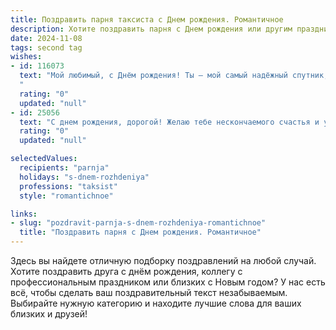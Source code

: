 ```yaml
---
title: Поздравить парня таксиста c Днем рождения. Романтичное
description: Хотите поздравить парня c Днем рождения или другим праздником? Наш ИИ создаст незабываемое поздравление, а вы обязательно выделитесь среди других.  
date: 2024-11-08
tags: second tag
wishes:
- id: 116073
  text: "Мой любимый, с Днём рождения! Ты — мой самый надёжный спутник, как будто наша жизнь — бесконечная дорога, по которой мы мчимся вместе, рука в руке. Твоя профессия таксиста — это символ твоей готовности всегда быть рядом,  везти меня к счастью и мечтам. Пусть в твоей жизни будет меньше пробок и больше зелёных огней, пусть каждый километр пути будет наполнен любовью и радостью, а я всегда буду твоей самой ценной пассажиркой.  Счастья тебе, мой дорогой!
  "
  rating: "0"
  updated: "null"
- id: 25056
  text: "С днем рождения, дорогой! Желаю тебе нескончаемого счастья и улыбок на каждом километре пути. Пусть твоя дорога будет всегда ясна и безопасна, а пассажиры приходят с теплом и уходят с улыбкой. Пусть каждая остановка наполняет тебя новыми впечатлениями и радостью. Ты не просто таксист, ты создатель чудес на колесах, и я благодарна за каждый миг, проведенный рядом с тобой. С теплом и любовью!"
  rating: "0"
  updated: "null"

selectedValues:
  recipients: "parnja"
  holidays: "s-dnem-rozhdeniya"
  professions: "taksist"
  style: "romantichnoe"

links:
- slug: "pozdravit-parnja-s-dnem-rozhdeniya-romantichnoe"
  title: "Поздравить парня c Днем рождения. Романтичное"
---
```


Здесь вы найдете отличную подборку поздравлений на любой случай.
Хотите поздравить друга с днём рождения, коллегу с профессиональным праздником или близких с Новым годом? У нас есть всё, чтобы сделать ваш поздравительный текст незабываемым. Выбирайте нужную категорию и находите лучшие слова для ваших близких и друзей!
